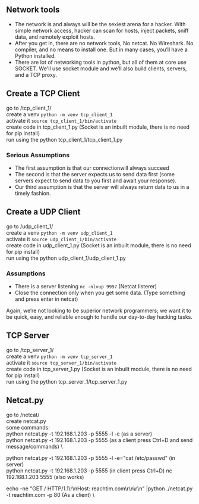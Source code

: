 ## Network tools

- The network is and always will be the sexiest arena for a hacker. With simple network access, hacker can scan for hosts, inject packets, sniff data, and remotely exploit hosts.
- After you get in, there are no network tools, No netcat. No Wireshark. No compiler, and no means to install one. But in many cases, you’ll have a Python installed.
- There are lot of networking tools in python, but all of them at core use SOCKET. We'll use socket module and we’ll also build clients, servers, and a TCP proxy.

## Create a TCP Client

go to /tcp_client_1/ \
create a venv `python -m venv tcp_client_1` \
activate it `source tcp_client_1/bin/activate` \
create code in tcp_client_1.py  (Socket is an inbuilt module, there is no need for pip install) \
run using the python tcp_client_1/tcp_client_1.py

### Serious Assumptions
- The first assumption is that our connectionwill always succeed
- The second is that the server expects us to send data first (some servers expect to send data to you first and await your response). 
- Our third assumption is that the server will always return data to us in a timely fashion.

## Create a UDP Client

go to /udp_client_1/ \
create a venv `python -m venv udp_client_1` \
activate it `source udp_client_1/bin/activate` \
create code in udp_client_1.py  (Socket is an inbuilt module, there is no need for pip install) \
run using the python udp_client_1/udp_client_1.py

### Assumptions

- There is a server listening `nc -nlvup 9997`     (Netcat listerer)
- Close the connection only when you get some data. (Type something and press enter in netcat)

Again, we’re not looking to be superior network programmers; we want it to be quick, easy, and reliable enough to handle our day-to-day hacking tasks.


## TCP Server

go to /tcp_server_1/ \
create a venv `python -m venv tcp_server_1` \
activate it `source tcp_server_1/bin/activate` \
create code in tcp_server_1.py  (Socket is an inbuilt module, there is no need for pip install) \
run using the python tcp_server_1/tcp_server_1.py


## Netcat.py

go to /netcat/ \
create netcat.py \
some commands: \
python netcat.py -t 192.168.1.203 -p 5555 -l -c        (as a server) \
python netcat.py -t 192.168.1.203 -p 5555               (as a client press Ctrl+D and send message/commands) \

python netcat.py -t 192.168.1.203 -p 5555 -l -e="cat /etc/passwd"  (in server) \
python netcat.py -t 192.168.1.203 -p 5555                           (in client press Ctrl+D)
nc 192.168.1.203 5555                                              (also works)

echo -ne "GET / HTTP/1.1\r\nHost: reachtim.com\r\n\r\n" |python ./netcat.py -t reachtim.com -p 80 (As a client) \

